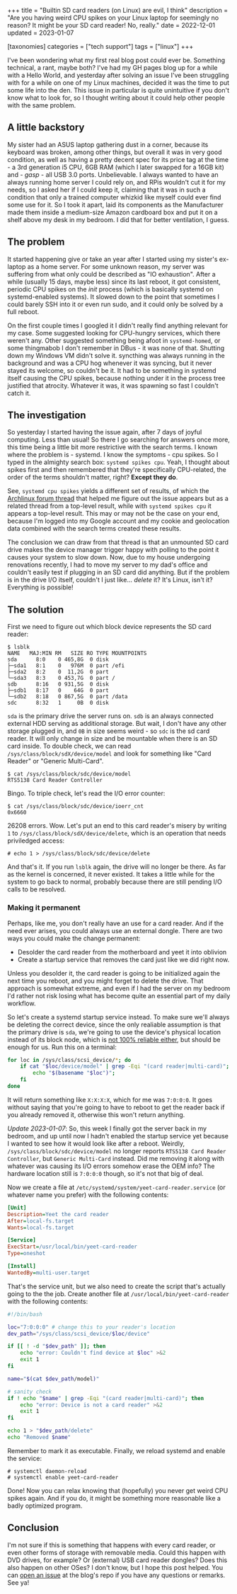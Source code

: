 +++
title = "Builtin SD card readers (on Linux) are evil, I think"
description = "Are you having weird CPU spikes on your Linux laptop for seemingly no reason? It might be your SD card reader! No, really."
date = 2022-12-01
updated = 2023-01-07

[taxonomies]
categories = ["tech support"]
tags = ["linux"]
+++

I've been wondering what my first real blog post could ever be. Something technical, a rant, maybe both? I've had my GH pages blog up for a while with a Hello World, and yesterday after solving an issue I've been struggling with for a while on one of my Linux machines, decided it was the time to put some life into the den. This issue in particular is quite unintuitive if you don't know what to look for, so I thought writing about it could help other people with the same problem.

## A little backstory

My sister had an ASUS laptop gathering dust in a corner, because its keyboard was broken, among other things, but overall it was in very good condition, as well as having a pretty decent spec for its price tag at the time - a 3rd generation i5 CPU, 6GB RAM (which I later swapped for a 16GB kit) and - *gasp* -  all USB 3.0 ports. Unbelievable. I always wanted to have an always running home server I could rely on, and RPis wouldn't cut it for my needs, so I asked her if I could keep it, claiming that it was in such a condition that only a trained computer whizkid like myself could ever find some use for it. So I took it apart, laid its components as the Manufacturer made them inside a medium-size Amazon cardboard box and put it on a shelf above my desk in my bedroom. I did that for better ventilation, I guess.

## The problem

It started happening give or take an year after I started using my sister's ex-laptop as a home server. For some unknown reason, my server was suffering from what only could be described as "IO exhaustion". After a while (usually 15 days, maybe less) since its last reboot, it got consistent, periodic CPU spikes on the *init* process (which is basically systemd on systemd-enabled systems). It slowed down to the point that sometimes I could barely SSH into it or even run sudo, and it could only be solved by a full reboot.

On the first couple times I googled it I didn't really find anything relevant for my case. Some suggested looking for CPU-hungry services, which there weren't any. Other suggested something being afoot in `systemd-homed`, or some thingmabob I don't remember in DBus - it was none of that. Shutting down my Windows VM didn't solve it. syncthing was always running in the background and was a CPU hog whenever it was syncing, but it never stayed its welcome, so couldn't be it. It had to be something in systemd itself causing the CPU spikes, because nothing under it in the process tree justified that atrocity. Whatever it was, it was spawning so fast I couldn't catch it.

## The investigation

So yesterday I started having the issue again, after 7 days of joyful computing. Less than usual! So there I go searching for answers once more, this time being a little bit more restrictive with the search terms. I known where the problem is - systemd. I know the symptoms - cpu spikes. So I typed in the almighty search box: `systemd spikes cpu`. Yeah, I thought about spikes first and then remembered that they're specifically CPU-related, the order of the terms shouldn't matter, right? **Except they do**.

See, `systemd cpu spikes` yields a different set of results, of which the [Archlinux forum thread](https://bbs.archlinux.org/viewtopic.php?id=278426) that helped me figure out the issue appears but as a related thread from a top-level result, while with `systemd spikes cpu` it appears a top-level result. This may or may not be the case on your end, because I'm logged into my Google account and my cookie and geolocation data combined with the search terms created these results.

The conclusion we can draw from that thread is that an unmounted SD card drive makes the device manager trigger happy with polling to the point it causes your system to slow down. Now, due to my house undergoing renovations recently, I had to move my server to my dad's office and couldn't easily test if plugging in an SD card did anything. But if the problem is in the drive I/O itself, couldn't I just like... *delete* it? It's Linux, isn't it? Everything is possible!

## The solution

First we need to figure out which block device represents the SD card reader:

```
$ lsblk
NAME   MAJ:MIN RM   SIZE RO TYPE MOUNTPOINTS
sda      8:0    0 465,8G  0 disk
├─sda1   8:1    0   976M  0 part /efi
├─sda2   8:2    0  11,2G  0 part
└─sda3   8:3    0 453,7G  0 part /
sdb      8:16   0 931,5G  0 disk
├─sdb1   8:17   0    64G  0 part
└─sdb2   8:18   0 867,5G  0 part /data
sdc      8:32   1     0B  0 disk
```

`sda` is the primary drive the server runs on. `sdb` is an always connected external HDD serving as additional storage. But wait, I don't have any other storage plugged in, and `0B` in size seems weird - so `sdc` is the sd card reader. It will only change in size and be mountable when there is an SD card inside. To double check, we can read `/sys/class/block/sdX/device/model` and look for something like "Card Reader" or "Generic Multi-Card".

```
$ cat /sys/class/block/sdc/device/model
RTS5138 Card Reader Controller
```

Bingo. To triple check, let's read the I/O error counter:

```
$ cat /sys/class/block/sdc/device/ioerr_cnt
0x6660
```

26208 errors. Wow. Let's put an end to this card reader's misery by writing `1` to `/sys/class/block/sdX/device/delete`, which is an operation that needs priviledged access:

```
# echo 1 > /sys/class/block/sdc/device/delete
```

And that's it. If you run `lsblk` again, the drive will no longer be there. As far as the kernel is concerned, it never existed. It takes a little while for the system to go back to normal, probably because there are still pending I/O calls to be resolved.

### Making it permanent

Perhaps, like me, you don't really have an use for a card reader. And if the need ever arises, you could always use an external dongle. There are two ways you could make the change permanent:

- Desolder the card reader from the motherboard and yeet it into oblivion
- Create a startup service that removes the card just like we did right now.

Unless you desolder it, the card reader is going to be initialized again the next time you reboot, and you might forget to delete the drive. That approach is somewhat extreme, and even if I had the server on my bedroom I'd rather not risk losing what has become quite an essential part of my daily workflow.

So let's create a systemd startup service instead. To make sure we'll always be deleting the correct device, since the only realiable assumption is that the primary drive is `sda`, we're going to use the device's physical location instead of its block node, which is [not 100% reliable either](https://utcc.utoronto.ca/~cks/space/blog/linux/PCINamesNotStable), but should be enough for us. Run this on a terminal:

```sh
for loc in /sys/class/scsi_device/*; do
    if cat "$loc/device/model" | grep -Eqi "(card reader|multi-card)"; then
        echo "$(basename "$loc")";
    fi
done
```

It will return something like `X:X:X:X`, which for me was `7:0:0:0`. It goes without saying that you're going to have to reboot to get the reader back if you already removed it, otherwise this won't return anything.

*Update 2023-01-07*: So, this week I finally got the server back in my bedroom, and up until now I hadn't enabled the startup service yet because I wanted to see how it would look like after a reboot. Weirdly, `/sys/class/block/sdc/device/model` no longer reports `RTS5138 Card Reader Controller`, but `Generic Multi-Card` instead. Did me removing it along with whatever was causing its I/O errors somehow erase the OEM info? The hardware location still is `7:0:0:0` though, so it's not that big of deal.

Now we create a file at `/etc/systemd/system/yeet-card-reader.service` (or whatever name you prefer) with the following contents:

```ini
[Unit]
Description=Yeet the card reader
After=local-fs.target
Wants=local-fs.target

[Service]
ExecStart=/usr/local/bin/yeet-card-reader
Type=oneshot

[Install]
WantedBy=multi-user.target
```

That's the service unit, but we also need to create the script that's actually going to the the job. Create another file at `/usr/local/bin/yeet-card-reader` with the following contents:

```sh
#!/bin/bash

loc="7:0:0:0" # change this to your reader's location
dev_path="/sys/class/scsi_device/$loc/device"

if [[ ! -d "$dev_path" ]]; then
    echo "error: Couldn't find device at $loc" >&2
    exit 1
fi

name="$(cat $dev_path/model)"

# sanity check
if ! echo "$name" | grep -Eqi "(card reader|multi-card)"; then
    echo "error: Device is not a card reader" >&2
    exit 1
fi

echo 1 > "$dev_path/delete"
echo "Removed $name"
```

Remember to mark it as executable. Finally, we reload systemd and enable the service:

```
# systemctl daemon-reload
# systemctl enable yeet-card-reader
```

Done! Now you can relax knowing that (hopefully) you never get weird CPU spikes again. And if you do, it might be something more reasonable like a badly optimized program.

## Conclusion

I'm not sure if this is something that happens with every card reader, or even other forms of storage with removable media. Could this happen with DVD drives, for example? Or (external) USB card reader dongles? Does this also happen on other OSes? I don't know, but I hope this post helped. You can [open an issue](https://github.com/manokara/manokara.github.io/issues) at the blog's repo if you have any questions or remarks. See ya!

